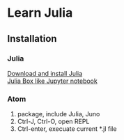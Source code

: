 # Learn Julia

## Installation

### Julia
[Download and install Julia](https://julialang.org/downloads/)  
[Julia Box like Jupyter notebook](https://juliabox.com/)  

### Atom
1. package, include Julia, Juno
2. Ctrl-J, Ctrl-O, open REPL
3. Ctrl-enter, execuate current *.jl file
